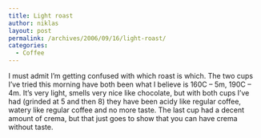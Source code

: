 ```yaml
---
title: Light roast
author: niklas
layout: post
permalink: /archives/2006/09/16/light-roast/
categories:
  - Coffee
---
```

I must admit I&#8217;m getting confused with which roast is which. The two cups I&#8217;ve tried this morning have both been what I believe is 160C &#8211; 5m, 190C &#8211; 4m. It&#8217;s very light, smells very nice like chocolate, but with both cups I&#8217;ve had (grinded at 5 and then 8) they have been acidy like regular coffee, watery like regular coffee and no more taste. The last cup had a decent amount of crema, but that just goes to show that you can have crema without taste.